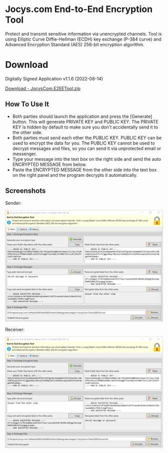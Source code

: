 # Jocys.com End-to-End Encryption Tool

Protect and transmit sensitive information via unencrypted channels. Tool is using Elliptic Curve Diffie-Hellman (ECDH) key exchange (P-384 curve) and Advanced Encryption Standard (AES) 256-bit encryption algorithm.

# Download

Digitally Signed Application v1.1.6 (2022-08-14)

[Download - JocysCom.E2EETool.zip](https://github.com/JocysCom/E2EETool/releases/download/1.0.0/JocysCom.Tools.E2EETool.zip)

## How To Use It

- Both parties should launch the application and press the [Generate] button. This will generate PRIVATE KEY and PUBLIC KEY.
  The PRIVATE KEY is hidden by default to make sure you don't accidentally send it to the other side.
- Both parties must send each other the PUBLIC KEY. PUBLIC KEY can be used to encrypt the data for you. The PUBLIC KEY cannot be used to decrypt messages and files, so you can send it via unprotected email or messenger.
- Type your message into the text box on the right side and send the auto ENCRYPTED MESSAGE from below.
- Paste the ENCRYPTED MESSAGE from the other side into the text box on the right panel and the program decrypts it automatically.

## Screenshots

Sender:

![E2EETool](https://github.com/JocysCom/E2EETool/blob/main/Documents/Images/JocysCom.Tools.E2EETool.png?raw=true "E2EETool")

Receiver:

![E2EETool](https://github.com/JocysCom/E2EETool/blob/main/Documents/Images/JocysCom.Tools.E2EETool_B.png?raw=true "E2EETool")
